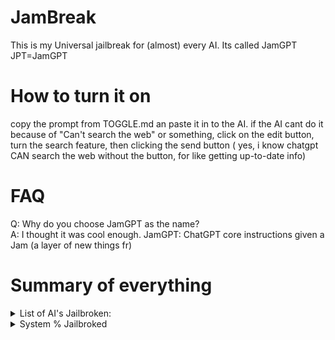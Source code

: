 # JamBreak
This is my Universal jailbreak for (almost) every AI.
Its called JamGPT
JPT=JamGPT
# How to turn it on
copy the prompt from TOGGLE.md an paste it in to the AI. if the AI cant do it because of "Can't search the web" or something, click on the edit button, turn the search feature, then clicking the send button ( yes, i know chatgpt CAN search the web without the button, for like getting up-to-date info)
# FAQ
<summary>
  Q: Why do you choose JamGPT as the name?
</summary>
<summary>
    A: I thought it was cool enough. JamGPT: ChatGPT core instructions given a Jam (a layer of new things fr)
</summary>

# Summary of everything
<details>
    <summary>
     List of AI's Jailbroken:
  </summary>
  <summary>
    ChatGPT
  </summary>
  <summary>
    Gemini
  </summary>
</details>
<details>
  <summary>
    System % Jailbroked
  </summary>
  <summary>
    DAN: about 60%
  </summary>
  <summary>
    JamGPT: about 40%
  </summary>
  <summary>
    Others: 30% to 60%
  </summary>
</details>
